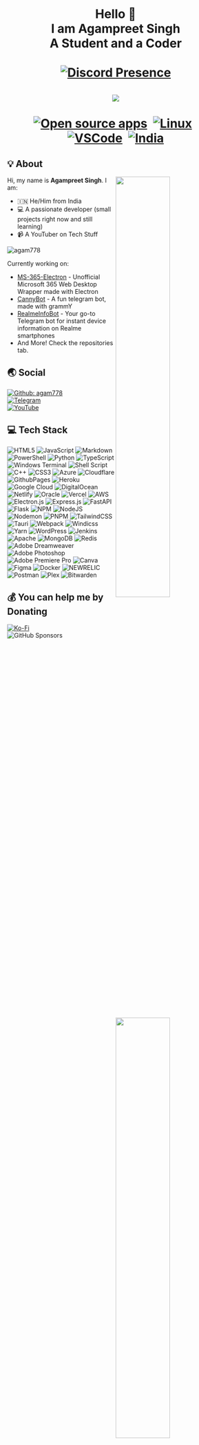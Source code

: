 <h1 align=center><b>Hello 👋<br>I am Agampreet Singh<br>A Student and a Coder</b><br><br><a href="https://discord.com/users/830422846567350293" target="_blank"><img src=https://lanyard.cnrad.dev/api/830422846567350293 alt="Discord Presence"></a><br><br><a href="https://www.last.fm/user/agam778"><img src="https://lastfm-recently-played.vercel.app/api?user=agam778&count=2"></a><br><br>
<a href="https://opensource.org"><img src="https://img.shields.io/badge/foss%20-%2335BF5C.svg?style=for-the-badge&logo=open-source-initiative&logoColor=black" alt="Open source apps"></a>
&nbsp;<a href="https://endeavouros.com/"><img src="https://img.shields.io/badge/LINUX-orange?style=for-the-badge&logo=Linux&logoColor=black" alt="Linux"></a>
&nbsp;<a href="https://code.visualstudio.com/"><img src="https://img.shields.io/badge/Visual%20Studio%20Code-blue?style=for-the-badge&logo=Visual%20Studio%20Code&logoColor=black" alt="VSCode"></a>
&nbsp;<a href="https://en.wikipedia.org/wiki/India"><img src="https://img.shields.io/badge/INDIA-red?style=for-the-badge&logo=Google%20Earth&logoColor=black" alt="India"></a></h1>
  
## 💡 About
<a href="https://github.com/agam778">
  <img align="right" width="50%" src="https://github-readme-stats.vercel.app/api?username=agam778&theme=dark&show_icons=true)">
  <img align="right" width="50%" src="https://github-readme-streak-stats.herokuapp.com/?user=agam778&theme=dark">
</a>

Hi, my name is **Agampreet Singh**. I am:

- 🇮🇳 He/Him from India
- 💻 A passionate developer (small projects right now and still learning)
- 📹 A YouTuber on Tech Stuff

![agam778](https://komarev.com/ghpvc/?username=agam778&style=for-the-badge)

Currently working on:

- [MS-365-Electron](https://github.com/agam778/MS-365-Electron) - Unofficial Microsoft 365 Web Desktop Wrapper made with Electron
- [CannyBot](https://github.com/agam778/CannyBot) - A fun telegram bot, made with grammY 
- [RealmeInfoBot](https://github.com/agam778/RealmeInfoBot) - Your go-to Telegram bot for instant device information on Realme smartphones
- And More! Check the repositories tab.

## 🌏 Social

[![Github: agam778](https://img.shields.io/github/followers/agam778?labelColor=24292E&color=24292E&label=github%20agam778&logo=github&logoColor=FFFFFF&style=for-the-badge)](https://github.com/agam778)<br>
[![Telegram](https://img.shields.io/badge/Telegram-lightblue?logo=telegram&logoColor=333333&style=for-the-badge)](https://telegram.me/agamtechtricks)<br>
[![YouTube](https://img.shields.io/youtube/channel/subscribers/UCEOm89QQ_hQCYZKbWQKyBJg?label=YouTube&logo=youtube&logoColor=white&style=for-the-badge)](https://bit.ly/agamtechtricks)

## 💻 Tech Stack
![HTML5](https://img.shields.io/badge/html5-%23E34F26.svg?style=for-the-badge&logo=html5&logoColor=white) ![JavaScript](https://img.shields.io/badge/javascript-%23323330.svg?style=for-the-badge&logo=javascript&logoColor=%23F7DF1E) ![Markdown](https://img.shields.io/badge/markdown-%23000000.svg?style=for-the-badge&logo=markdown&logoColor=white) ![PowerShell](https://img.shields.io/badge/PowerShell-%235391FE.svg?style=for-the-badge&logo=powershell&logoColor=white) ![Python](https://img.shields.io/badge/python-3670A0?style=for-the-badge&logo=python&logoColor=ffdd54) ![TypeScript](https://img.shields.io/badge/typescript-%23007ACC.svg?style=for-the-badge&logo=typescript&logoColor=white) ![Windows Terminal](https://img.shields.io/badge/Windows%20Terminal-%234D4D4D.svg?style=for-the-badge&logo=windows-terminal&logoColor=white) ![Shell Script](https://img.shields.io/badge/shell_script-%23121011.svg?style=for-the-badge&logo=gnu-bash&logoColor=white) ![C++](https://img.shields.io/badge/c++-%2300599C.svg?style=for-the-badge&logo=c%2B%2B&logoColor=white) ![CSS3](https://img.shields.io/badge/css3-%231572B6.svg?style=for-the-badge&logo=css3&logoColor=white) ![Azure](https://img.shields.io/badge/azure-%230072C6.svg?style=for-the-badge&logo=microsoftazure&logoColor=white) ![Cloudflare](https://img.shields.io/badge/Cloudflare-F38020?style=for-the-badge&logo=Cloudflare&logoColor=white) ![GithubPages](https://img.shields.io/badge/github%20pages-121013?style=for-the-badge&logo=github&logoColor=white) ![Heroku](https://img.shields.io/badge/heroku-%23430098.svg?style=for-the-badge&logo=heroku&logoColor=white) ![Google Cloud](https://img.shields.io/badge/GoogleCloud-%234285F4.svg?style=for-the-badge&logo=google-cloud&logoColor=white) ![DigitalOcean](https://img.shields.io/badge/DigitalOcean-%230167ff.svg?style=for-the-badge&logo=digitalOcean&logoColor=white) ![Netlify](https://img.shields.io/badge/netlify-%23000000.svg?style=for-the-badge&logo=netlify&logoColor=#00C7B7) ![Oracle](https://img.shields.io/badge/Oracle-F80000?style=for-the-badge&logo=oracle&logoColor=white) ![Vercel](https://img.shields.io/badge/vercel-%23000000.svg?style=for-the-badge&logo=vercel&logoColor=white) ![AWS](https://img.shields.io/badge/AWS-%23FF9900.svg?style=for-the-badge&logo=amazon-aws&logoColor=white) ![Electron.js](https://img.shields.io/badge/Electron-191970?style=for-the-badge&logo=Electron&logoColor=white) ![Express.js](https://img.shields.io/badge/express.js-%23404d59.svg?style=for-the-badge&logo=express&logoColor=%2361DAFB) ![FastAPI](https://img.shields.io/badge/FastAPI-005571?style=for-the-badge&logo=fastapi) ![Flask](https://img.shields.io/badge/flask-%23000.svg?style=for-the-badge&logo=flask&logoColor=white) ![NPM](https://img.shields.io/badge/NPM-%23CB3837.svg?style=for-the-badge&logo=npm&logoColor=white) ![NodeJS](https://img.shields.io/badge/node.js-6DA55F?style=for-the-badge&logo=node.js&logoColor=white) ![Nodemon](https://img.shields.io/badge/NODEMON-%23323330.svg?style=for-the-badge&logo=nodemon&logoColor=%BBDEAD) ![PNPM](https://img.shields.io/badge/pnpm-%234a4a4a.svg?style=for-the-badge&logo=pnpm&logoColor=f69220) ![TailwindCSS](https://img.shields.io/badge/tailwindcss-%2338B2AC.svg?style=for-the-badge&logo=tailwind-css&logoColor=white) ![Tauri](https://img.shields.io/badge/tauri-%2324C8DB.svg?style=for-the-badge&logo=tauri&logoColor=%23FFFFFF) ![Webpack](https://img.shields.io/badge/webpack-%238DD6F9.svg?style=for-the-badge&logo=webpack&logoColor=black) ![Windicss](https://img.shields.io/badge/windicss-48B0F1.svg?style=for-the-badge&logo=windi-css&logoColor=white) ![Yarn](https://img.shields.io/badge/yarn-%232C8EBB.svg?style=for-the-badge&logo=yarn&logoColor=white) ![WordPress](https://img.shields.io/badge/WordPress-%23117AC9.svg?style=for-the-badge&logo=WordPress&logoColor=white) ![Jenkins](https://img.shields.io/badge/jenkins-%232C5263.svg?style=for-the-badge&logo=jenkins&logoColor=white) ![Apache](https://img.shields.io/badge/apache-%23D42029.svg?style=for-the-badge&logo=apache&logoColor=white) ![MongoDB](https://img.shields.io/badge/MongoDB-%234ea94b.svg?style=for-the-badge&logo=mongodb&logoColor=white) ![Redis](https://img.shields.io/badge/redis-%23DD0031.svg?style=for-the-badge&logo=redis&logoColor=white) ![Adobe Dreamweaver](https://img.shields.io/badge/Adobe%20Dreamweaver-FF61F6.svg?style=for-the-badge&logo=Adobe%20Dreamweaver&logoColor=white) ![Adobe Photoshop](https://img.shields.io/badge/adobe%20photoshop-%2331A8FF.svg?style=for-the-badge&logo=adobe%20photoshop&logoColor=white) ![Adobe Premiere Pro](https://img.shields.io/badge/Adobe%20Premiere%20Pro-9999FF.svg?style=for-the-badge&logo=Adobe%20Premiere%20Pro&logoColor=white) ![Canva](https://img.shields.io/badge/Canva-%2300C4CC.svg?style=for-the-badge&logo=Canva&logoColor=white) ![Figma](https://img.shields.io/badge/figma-%23F24E1E.svg?style=for-the-badge&logo=figma&logoColor=white) ![Docker](https://img.shields.io/badge/docker-%230db7ed.svg?style=for-the-badge&logo=docker&logoColor=white) ![NEWRELIC](https://img.shields.io/badge/newrelic-1CE783.svg?style=for-the-badge&logo=newrelic&logoColor=white&color=%231CE783) ![Postman](https://img.shields.io/badge/Postman-FF6C37?style=for-the-badge&logo=postman&logoColor=white) ![Plex](https://img.shields.io/badge/plex-%23E5A00D.svg?style=for-the-badge&logo=plex&logoColor=white) ![Bitwarden](https://img.shields.io/badge/bitwarden-%23175DDC.svg?style=for-the-badge&logo=bitwarden&logoColor=white)

## 💰 You can help me by Donating
[![Ko-Fi](https://img.shields.io/badge/Ko--fi-F16061?style=for-the-badge&logo=ko-fi&logoColor=white)](https://ko-fi.com/agam778)<br>
![GitHub Sponsors](https://img.shields.io/github/sponsors/agam778?style=for-the-badge&logo=github&link=https%3A%2F%2Fgithub.com%2Fsponsors%2Fagam778)
